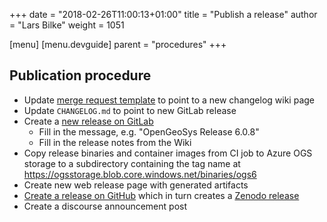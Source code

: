 +++
date = "2018-02-26T11:00:13+01:00"
title = "Publish a release"
author = "Lars Bilke"
weight = 1051

[menu]
  [menu.devguide]
    parent = "procedures"
+++

## Publication procedure

- Update [merge request template](https://gitlab.opengeosys.org/ogs/ogs/edit) to point to a new changelog wiki page
- Update `CHANGELOG.md` to point to new GitLab release
- Create a [new release on GitLab](https://gitlab.opengeosys.org/ogs/ogs/-/tags/new)
  - Fill in the message, e.g. "OpenGeoSys Release 6.0.8"
  - Fill in the release notes from the Wiki
- Copy release binaries and container images from CI job to Azure OGS storage to a subdirectory containing the tag name at <https://ogsstorage.blob.core.windows.net/binaries/ogs6>
- Create new web release page with generated artifacts
- [Create a release on GitHub](https://github.com/ufz/ogs/releases/new) which in turn creates a [Zenodo release](https://zenodo.org/account/settings/github/repository/ufz/ogs#)
- Create a discourse announcement post
